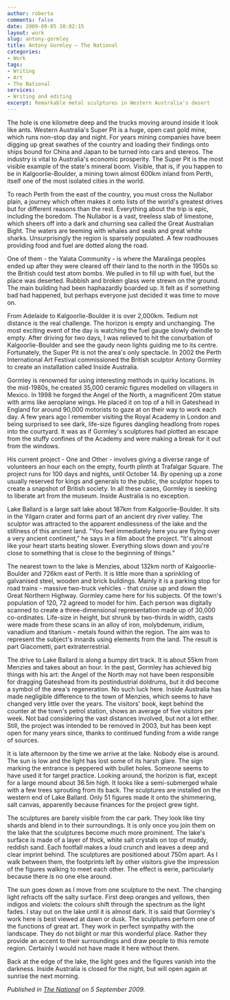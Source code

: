 ```yaml
---
author: roberto
comments: false
date: 2009-09-05 20:02:15
layout: work
slug: antony-gormley
title: Antony Gormley – The National
categories:
- Work
tags:
- Writing
- Art
- The National
services:
- Writing and editing
excerpt: Remarkable metal sculptures in Western Australia's desert
---
```


<span class="firstcharacter">T</span>he hole is one kilometre deep and the trucks moving around inside it look like ants. Western Australia's Super Pit is a huge, open cast gold mine, which runs non-stop day and night. For years mining companies have been digging up great swathes of the country and loading their findings onto ships bound for China and Japan to be turned into cars and stereos. The industry is vital to Australia's economic prosperity. The Super Pit is the most visible example of the state's mineral boom. Visible, that is, if you happen to be in Kalgoorlie-Boulder, a mining town almost 600km inland from Perth, itself one of the most isolated cities in the world.

To reach Perth from the east of the country, you must cross the Nullabor plain, a journey which often makes it onto lists of the world's greatest drives but for different reasons than the rest. Everything about the trip is epic, including the boredom. The Nullabor is a vast, treeless slab of limestone, which sheers off into a dark and churning sea called the Great Australian Bight. The waters are teeming with whales and seals and great white sharks. Unsurprisingly the region is sparsely populated. A few roadhouses providing food and fuel are dotted along the road.

One of them - the Yalata Community - is where the Maralinga peoples ended up after they were cleared off their land to the north in the 1950s so the British could test atom bombs. We pulled in to fill up with fuel, but the place was deserted. Rubbish and broken glass were strewn on the ground. The main building had been haphazardly boarded up. It felt as if something bad had happened, but perhaps everyone just decided it was time to move on.

From Adelaide to Kalgoorlie-Boulder it is over 2,000km. Tedium not distance is the real challenge. The horizon is empty and unchanging. The most exciting event of the day is watching the fuel gauge slowly dwindle to empty. After driving for two days, I was relieved to hit the conurbation of Kalgoorlie-Boulder and see the gaudy neon lights guiding me to its centre. Fortunately, the Super Pit is not the area's only spectacle. In 2002 the Perth International Art Festival commissioned the British sculptor Antony Gormley to create an installation called Inside Australia.

Gormley is renowned for using interesting methods in quirky locations. In the mid-1980s, he created 35,000 ceramic figures modelled on villagers in Mexico. In 1998 he forged the Angel of the North, a magnificent 20m statue with arms like aeroplane wings. He placed it on top of a hill in Gateshead in England for around 90,000 motorists to gaze at on their way to work each day. A few years ago I remember visiting the Royal Academy in London and being surprised to see dark, life-size figures dangling headlong from ropes into the courtyard. It was as if Gormley's sculptures had plotted an escape from the stuffy confines of the Academy and were making a break for it out from the windows.

His current project - One and Other - involves giving a diverse range of volunteers an hour each on the empty, fourth plinth at Trafalgar Square. The project runs for 100 days and nights, until October 14. By opening up a zone usually reserved for kings and generals to the public, the sculptor hopes to create a snapshot of British society. In all these cases, Gormley is seeking to liberate art from the museum. Inside Australia is no exception.

Lake Ballard is a large salt lake about 187km from Kalgoorlie-Boulder. It sits in the Yilgarn crater and forms part of an ancient dry river valley. The sculptor was attracted to the apparent endlessness of the lake and the stillness of this ancient land. "You feel immediately here you are flying over a very ancient continent," he says in a film about the project. "It's almost like your heart starts beating slower. Everything slows down and you're close to something that is close to the beginning of things."

The nearest town to the lake is Menzies, about 132km north of Kalgoorlie-Boulder and 726km east of Perth. It is little more than a sprinkling of galvanised steel, wooden and brick buildings. Mainly it is a parking stop for road trains - massive two-truck vehicles - that cruise up and down the Great Northern Highway. Gormley came here for his subjects. Of the town's population of 120, 72 agreed to model for him. Each person was digitally scanned to create a three-dimensional representation made up of 30,000 co-ordinates. Life-size in height, but shrunk by two-thirds in width, casts were made from these scans in an alloy of iron, molybdenum, iridium, vanadium and titanium - metals found within the region. The aim was to represent the subject's innards using elements from the land. The result is part Giacometti, part extraterrestrial.

The drive to Lake Ballard is along a bumpy dirt track. It is about 55km from Menzies and takes about an hour. In the past, Gormley has achieved big things with his art: the Angel of the North may not have been responsible for dragging Gateshead from its postindustrial doldrums, but it did become a symbol of the area's regeneration. No such luck here. Inside Australia has made negligible difference to the town of Menzies, which seems to have changed very little over the years. The visitors' book, kept behind the counter at the town's petrol station, shows an average of five visitors per week. Not bad considering the vast distances involved, but not a lot either. Still, the project was intended to be removed in 2003, but has been kept open for many years since, thanks to continued funding from a wide range of sources.

It is late afternoon by the time we arrive at the lake. Nobody else is around. The sun is low and the light has lost some of its harsh glare. The sign marking the entrance is peppered with bullet holes. Someone seems to have used it for target practice. Looking around, the horizon is flat, except for a large mound about 36.5m high. It looks like a semi-submerged whale with a few trees sprouting from its back. The sculptures are installed on the western end of Lake Ballard. Only 51 figures made it onto the shimmering, salt canvas, apparently because finances for the project grew tight.

The sculptures are barely visible from the car park. They look like tiny shards and blend in to their surroundings. It is only once you join them on the lake that the sculptures become much more prominent. The lake's surface is made of a layer of thick, white salt crystals on top of muddy, reddish sand. Each footfall makes a loud crunch and leaves a deep and clear imprint behind. The sculptures are positioned about 750m apart. As I walk between them, the footprints left by other visitors give the impression of the figures walking to meet each other. The effect is eerie, particularly because there is no one else around.

The sun goes down as I move from one sculpture to the next. The changing light refracts off the salty surface. First deep oranges and yellows, then indigos and violets: the colours shift through the spectrum as the light fades. I stay out on the lake until it is almost dark. It is said that Gormley's work here is best viewed at dawn or dusk. The sculptures perform one of the functions of great art. They work in perfect sympathy with the landscape. They do not blight or mar this wonderful place. Rather they provide an accent to their surroundings and draw people to this remote region. Certainly I would not have made it here without them.

Back at the edge of the lake, the light goes and the figures vanish into the darkness. Inside Australia is closed for the night, but will open again at sunrise the next morning.

*Published in [The National](http://www.thenational.ae/lifestyle/travel/gormley-figures-in-the-australian-interior?pageCount=0) on 5 September 2009.*